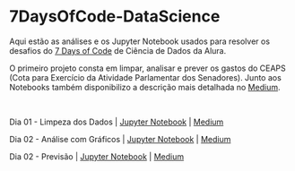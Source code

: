 # 7DaysOfCode-DataScience
 
Aqui estão as análises e os Jupyter Notebook usados para resolver os desafios do <a href="https://7daysofcode.io/">7 Days of Code</a> de Ciência de Dados da Alura. 

<p>O primeiro projeto consta em limpar, analisar e prever os gastos do CEAPS (Cota para Exercício da Atividade Parlamentar dos Senadores). Junto aos Notebooks também disponibilizo a descrição mais detalhada no <a href="https://medium.com/@conversandoemcodigos">Medium</a>. </p>
<br>
<p>Dia 01 - Limpeza dos Dados | <a href="https://github.com/alanxfelipex/7DaysOfCode-DataScience/blob/main/01_limpeza_7days.ipynb">Jupyter Notebook</a> | <a href="https://medium.com/@conversandoemcodigos/limpando-os-dados-dos-gastos-do-senado-7-days-of-code-dia-01-6477112b5c8d">Medium</a></p>
<p>Dia 02 - Análise com Gráficos | <a href="https://github.com/alanxfelipex/7DaysOfCode-DataScience/blob/main/02_graficos_7days.ipynb">Jupyter Notebook</a> | <a href="https://medium.com/@conversandoemcodigos/os-gastos-do-senado-em-gr%C3%A1ficos-7-days-of-code-dia-02-68fcdbf8eca4">Medium</a></p>
<p>Dia 02 - Previsão | <a href="https://github.com/alanxfelipex/7DaysOfCode-DataScience/blob/main/03_predicao_7days.ipynb">Jupyter Notebook</a> | <a href="https://medium.com/@conversandoemcodigos/quanto-o-senado-ainda-ir%C3%A1-gastar-7-days-of-code-dia-03-aaf3e96f213f">Medium</a></p>
